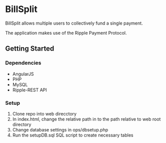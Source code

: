 # BillSplit
BillSplit allows multiple users to collectively fund a single payment.

The application makes use of the Ripple Payment Protocol.

## Getting Started

### Dependencies
* AngularJS
* PHP
* MySQL
* Ripple-REST API

### Setup
1. Clone repo into web direcctory
2. In index.html, change the relative path in <base href="..."> to the path relative to web root directory
3. Change database settings in ops/dbsetup.php
4. Run the setupDB.sql SQL script to create necessary tables
